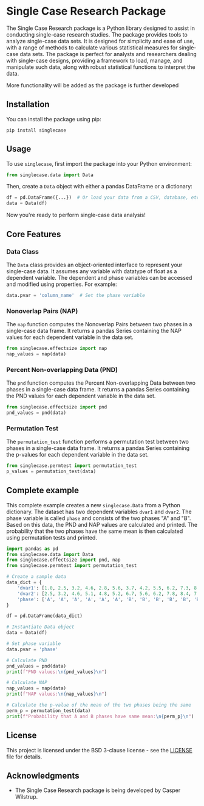 # Single Case Research Package

The Single Case Research package is a Python library designed to assist in conducting single-case research studies. The package provides tools to analyze single-case data sets. It is designed for simplicity and ease of use, with a range of methods to calculate various statistical measures for single-case data sets. The package is perfect for analysts and researchers dealing with single-case designs, providing a framework to load, manage, and manipulate such data, along with robust statistical functions to interpret the data.

More functionality will be added as the package is further developed

## Installation

You can install the package using pip:

```shell
pip install singlecase
```


## Usage

To use `singlecase`, first import the package into your Python environment:

```python
from singlecase.data import Data
```

Then, create a `Data` object with either a pandas DataFrame or a dictionary:

```python
df = pd.DataFrame({...})  # Or load your data from a CSV, database, etc.
data = Data(df)
```

Now you're ready to perform single-case data analysis!

## Core Features

### Data Class

The `Data` class provides an object-oriented interface to represent your single-case data. It assumes any variable with datatype of float as a dependent variable. The dependent and phase variables can be accessed and modified using properties. For example:

```python
data.pvar = 'column_name'  # Set the phase variable
```

### Nonoverlap Pairs (NAP)

The `nap` function computes the Nonoverlap Pairs between two phases in a single-case data frame. It returns a pandas Series containing the NAP values for each dependent variable in the data set.

```python
from singlecase.effectsize import nap
nap_values = nap(data)
```

### Percent Non-overlapping Data (PND)

The `pnd` function computes the Percent Non-overlapping Data between two phases in a single-case data frame. It returns a pandas Series containing the PND values for each dependent variable in the data set.

```python
from singlecase.effectsize import pnd
pnd_values = pnd(data)
```

### Permutation Test

The `permutation_test` function performs a permutation test between two phases in a single-case data frame. It returns a pandas Series containing the p-values for each dependent variable in the data set.

```python
from singlecase.permtest import permutation_test
p_values = permutation_test(data)
```


## Complete example

This complete example creates a new `singlecase.Data` from a Python dictionary. The dataset has two dependent variables `dvar1` and `dvar2`. The phase variable is called `phase` and consists of the two phases "A" and "B". Based on this data, the PND and NAP values are calculated and printed. The probability that the two phases have the same mean is then calculated using permutation tests and printed.

```python
import pandas as pd
from singlecase.data import Data
from singlecase.effectsize import pnd, nap
from singlecase.permtest import permutation_test

# Create a sample data
data_dict = {
    'dvar1': [1.0, 2.5, 3.2, 4.6, 2.8, 5.6, 3.7, 4.2, 5.5, 6.2, 7.3, 8.5],
    'dvar2': [2.5, 3.2, 4.6, 5.1, 4.8, 5.2, 6.7, 5.6, 6.2, 7.8, 8.4, 7.2],
    'phase': ['A', 'A', 'A', 'A', 'A', 'A', 'B', 'B', 'B', 'B', 'B', 'B']
}

df = pd.DataFrame(data_dict)

# Instantiate Data object
data = Data(df)

# Set phase variable
data.pvar = 'phase'

# Calculate PND
pnd_values = pnd(data)
print(f"PND values:\n{pnd_values}\n")

# Calculate NAP
nap_values = nap(data)
print(f"NAP values:\n{nap_values}\n")

# Calculate the p-value of the mean of the two phases being the same
perm_p = permutation_test(data)
print(f"Probability that A and B phases have same mean:\n{perm_p}\n")
```


## License

This project is licensed under the BSD 3-clause license - see the [LICENSE](LICENSE) file for details.

## Acknowledgments

- The Single Case Research package is being developed by Casper Wilstrup.

